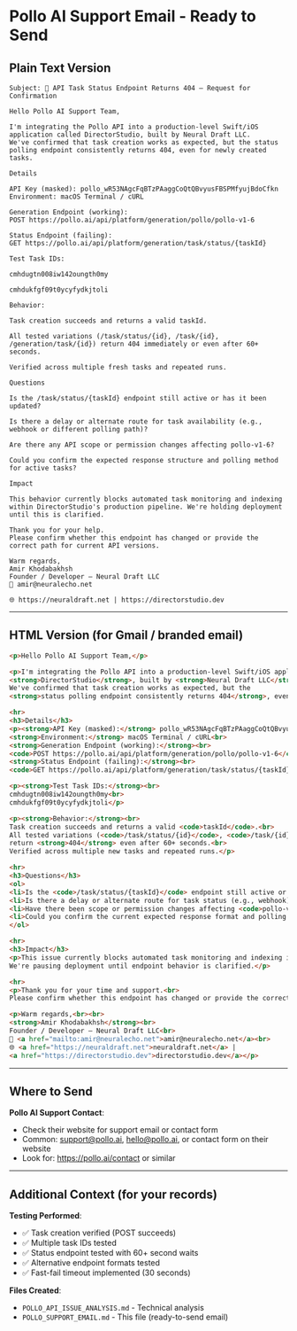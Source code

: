 # Pollo AI Support Email - Ready to Send

## Plain Text Version

```
Subject: 🚨 API Task Status Endpoint Returns 404 — Request for Confirmation

Hello Pollo AI Support Team,

I'm integrating the Pollo API into a production-level Swift/iOS application called DirectorStudio, built by Neural Draft LLC.
We've confirmed that task creation works as expected, but the status polling endpoint consistently returns 404, even for newly created tasks.

Details

API Key (masked): pollo_wR53NAgcFqBTzPAaggCoQtQBvyusFBSPMfyujBdoCfkn
Environment: macOS Terminal / cURL

Generation Endpoint (working):
POST https://pollo.ai/api/platform/generation/pollo/pollo-v1-6

Status Endpoint (failing):
GET https://pollo.ai/api/platform/generation/task/status/{taskId}

Test Task IDs:

cmhdugtn008iw142oungth0my

cmhdukfgf09t0ycyfydkjtoli

Behavior:

Task creation succeeds and returns a valid taskId.

All tested variations (/task/status/{id}, /task/{id}, /generation/task/{id}) return 404 immediately or even after 60+ seconds.

Verified across multiple fresh tasks and repeated runs.

Questions

Is the /task/status/{taskId} endpoint still active or has it been updated?

Is there a delay or alternate route for task availability (e.g., webhook or different polling path)?

Are there any API scope or permission changes affecting pollo-v1-6?

Could you confirm the expected response structure and polling method for active tasks?

Impact

This behavior currently blocks automated task monitoring and indexing within DirectorStudio's production pipeline. We're holding deployment until this is clarified.

Thank you for your help.
Please confirm whether this endpoint has changed or provide the correct path for current API versions.

Warm regards,
Amir Khodabakhsh
Founder / Developer — Neural Draft LLC
📧 amir@neuralecho.net

🌐 https://neuraldraft.net | https://directorstudio.dev
```

---

## HTML Version (for Gmail / branded email)

```html
<p>Hello Pollo AI Support Team,</p>

<p>I'm integrating the Pollo API into a production-level Swift/iOS application called 
<strong>DirectorStudio</strong>, built by <strong>Neural Draft LLC</strong>. 
We've confirmed that task creation works as expected, but the 
<strong>status polling endpoint consistently returns 404</strong>, even for newly created tasks.</p>

<hr>
<h3>Details</h3>
<p><strong>API Key (masked):</strong> pollo_wR53NAgcFqBTzPAaggCoQtQBvyusFBSPMfyujBdoCfkn<br>
<strong>Environment:</strong> macOS Terminal / cURL<br>
<strong>Generation Endpoint (working):</strong><br>
<code>POST https://pollo.ai/api/platform/generation/pollo/pollo-v1-6</code><br>
<strong>Status Endpoint (failing):</strong><br>
<code>GET https://pollo.ai/api/platform/generation/task/status/{taskId}</code></p>

<p><strong>Test Task IDs:</strong><br>
cmhdugtn008iw142oungth0my<br>
cmhdukfgf09t0ycyfydkjtoli</p>

<p><strong>Behavior:</strong><br>
Task creation succeeds and returns a valid <code>taskId</code>.<br>
All tested variations (<code>/task/status/{id}</code>, <code>/task/{id}</code>, <code>/generation/task/{id}</code>) 
return <strong>404</strong> even after 60+ seconds.<br>
Verified across multiple new tasks and repeated runs.</p>

<hr>
<h3>Questions</h3>
<ol>
<li>Is the <code>/task/status/{taskId}</code> endpoint still active or has it been updated?</li>
<li>Is there a delay or alternate route for task status (e.g., webhook)?</li>
<li>Have there been scope or permission changes affecting <code>pollo-v1-6</code>?</li>
<li>Could you confirm the current expected response format and polling approach?</li>
</ol>

<hr>
<h3>Impact</h3>
<p>This issue currently blocks automated task monitoring and indexing in DirectorStudio's pipeline. 
We're pausing deployment until endpoint behavior is clarified.</p>

<hr>
<p>Thank you for your time and support.<br>
Please confirm whether this endpoint has changed or provide the correct equivalent path.</p>

<p>Warm regards,<br><br>
<strong>Amir Khodabakhsh</strong><br>
Founder / Developer — Neural Draft LLC<br>
📧 <a href="mailto:amir@neuralecho.net">amir@neuralecho.net</a><br>
🌐 <a href="https://neuraldraft.net">neuraldraft.net</a> | 
<a href="https://directorstudio.dev">directorstudio.dev</a></p>
```

---

## Where to Send

**Pollo AI Support Contact**:
- Check their website for support email or contact form
- Common: support@pollo.ai, hello@pollo.ai, or contact form on their website
- Look for: https://pollo.ai/contact or similar

---

## Additional Context (for your records)

**Testing Performed**:
- ✅ Task creation verified (POST succeeds)
- ✅ Multiple task IDs tested
- ✅ Status endpoint tested with 60+ second waits
- ✅ Alternative endpoint formats tested
- ✅ Fast-fail timeout implemented (30 seconds)

**Files Created**:
- `POLLO_API_ISSUE_ANALYSIS.md` - Technical analysis
- `POLLO_SUPPORT_EMAIL.md` - This file (ready-to-send email)


